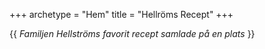 +++
archetype = "Hem"
title = "Hellröms Recept"
+++

{{ *Familjen Hellströms favorit recept samlade på en plats* }}
